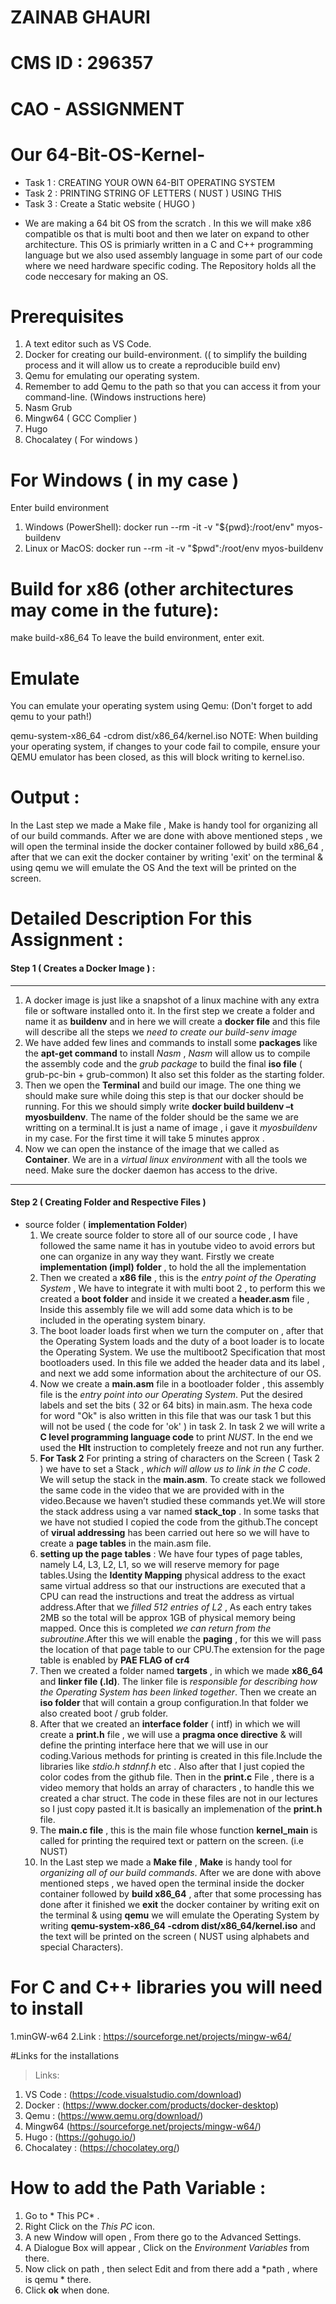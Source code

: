 
# ZAINAB GHAURI
# CMS ID : 296357
# CAO - ASSIGNMENT 

# Our 64-Bit-OS-Kernel- 
 * Task 1 : CREATING YOUR OWN 64-BIT OPERATING SYSTEM
 * Task 2 : PRINTING STRING OF LETTERS ( NUST ) USING THIS 
 * Task 3 : Create a Static website ( HUGO )
-	We are making a 64 bit OS from the scratch . In this we will make x86 compatible os that is multi boot and then we later on expand to other architecture. This OS is primiarly written in a C and C++ programming language but we also used assembly language in some part of our code where we need hardware specific coding. 
The Repository holds all the code neccesary for making an OS.

# Prerequisites
1. A text editor such as VS Code.
2. Docker for creating our build-environment. (( to simplify the building process and it will allow us to create a reproducible build env)
3. Qemu for emulating our operating system.
4. Remember to add Qemu to the path so that you can access it from your command-line. (Windows instructions here)
5. Nasm Grub
6. Mingw64 ( GCC Complier )
7. Hugo
8. Chocalatey ( For windows )

# For Windows ( in my case )
Enter build environment
1. Windows (PowerShell): docker run --rm -it -v "${pwd}:/root/env" myos-buildenv
2. Linux or MacOS: docker run --rm -it -v "$pwd":/root/env myos-buildenv

# Build for x86 (other architectures may come in the future):

make build-x86_64
To leave the build environment, enter exit.

# Emulate
You can emulate your operating system using Qemu: (Don't forget to add qemu to your path!)

qemu-system-x86_64 -cdrom dist/x86_64/kernel.iso
NOTE: When building your operating system, if changes to your code fail to compile, ensure your QEMU emulator has been closed, as this will block writing to kernel.iso.

#	Output :
In the Last step we made a Make file ,  Make is handy tool for organizing all of our build commands. After we are done with above mentioned steps , we will open the terminal inside the docker container followed by  build x86_64 , after that we can exit the docker container by writing 'exit' on the terminal & using qemu we will emulate the OS And the text will be printed on the screen.  


# Detailed Description For this Assignment :

#### Step 1 ( Creates a Docker Image ) :
---
1. A docker image is just like a snapshot of a linux machine with any extra file or software installed onto it. In the first step we create a folder and name it as **buildenv** and in here we will create a **docker file** and this file will describe all the steps we *need to create our build-senv image* 
2. We have added few lines and commands to install some **packages** like the **apt-get command** to install *Nasm* , *Nasm* will allow us to compile the assembly code and the *grub package* to build the final **iso file** ( grub-pc-bin + grub-common) It also set this folder as the starting folder. 
3. Then we open the **Terminal** and build our image. The one thing we should make sure while doing this step is that our docker should be running. For this we should simply write **docker build buildenv –t myosbuildenv**. The name of the folder should be the same we are writting on a terminal.It is just a name of image , i gave it *myosbuildenv*  in my case. For the first time it will take 5 minutes approx .
4.  Now we can open the instance of the image that we called as **Container**. We are in a *virtual linux environment* with all the tools we need. Make sure the docker daemon has access to the drive. 
---

#### Step 2 ( Creating Folder and Respective Files )
   * source folder ( **implementation Folder**)
        1. We create source folder to store all of our source code , I have followed the same name it has in youtube video to avoid errors but one can organize in any way they want. Firstly we create **implementation (impl) folder** , to hold the all the implementation 
        2. Then we created a **x86 file** , this is the *entry point of the Operating System* , We have to integrate it with multi boot 2 , to perform this we created a **boot folder** and inside it we created a **header.asm** file , Inside this assembly file we will add some data which is to be included in the operating system binary.
        3. The boot loader loads first when we turn the computer on , after that the Operating System loads and the duty of a boot loader is to locate the Operating System. We use the multiboot2 Specification that most bootloaders used. In this file we added the header data and its label , and next we add some information about the architecture of our OS.
        4. Now we create a **main.asm** file in a bootloader folder , this assembly file is the *entry point into our Operating System*. Put the desired labels and set the bits ( 32 or 64 bits) in main.asm. The hexa code for word "Ok" is also written in this file that was our task 1 but this will not be used ( the code for 'ok' ) in task 2. In task 2 we will write a **C level programming language code** to print *NUST*. In the end we used the **Hlt** instruction to completely freeze and not run any further.
        5. **For Task 2** For printing a string of characters on the Screen ( Task 2 ) we have to set a Stack , *which will allow us to link in the C code*. We will setup the stack in the **main.asm**. To create stack we followed the same code in the video that we are provided with in the video.Because we haven’t studied these commands yet.We will store the stack address using a var named **stack_top** . In some tasks that we have not studied I copied the code from the github.The concept of **virual addressing** has been carried out here so we will have to create a **page tables** in the main.asm file.
        6. **setting up the page tables** : We have four types of page tables, namely L4, L3, L2, L1, so we will reserve memory for page tables.Using the **Identity Mapping**  physical address to the exact same virtual address so that our instructions are executed that a CPU can read the instructions and treat the address as virtual address.After that we *filled 512 entries of L2* , As each entry takes 2MB so the total will be approx 1GB of physical memory being mapped. Once this is completed *we can return from the subroutine*.After this we will enable the **paging** , for this we will pass the location of that page table to our CPU.The extension for the page table is enabled by **PAE FLAG of cr4**
        6. Then we created a folder named **targets** , in which we made **x86_64** and **linker file (.ld)**. The linker file is *responsible for describing how the Operating System has been linked together*. Then we create an **iso folder** that will contain a group configuration.In that folder we also created boot / grub folder.
        7. After that we created an **interface folder** ( intf) in which we will create a **print.h** file , we will use a **pragma once directive** & will define the printing interface here that we will use in our coding.Various methods for printing is created in this file.Include the libraries like *stdio.h stdnnf.h* etc . Also after that I just copied the color codes from the github file. Then in the **print.c** File , there is a video memory that holds an array of characters , to handle this we created a char struct. The code in these files are not in our lectures so I just copy pasted it.It is basically an implemenation of the **print.h** file.
        8. The **main.c file** , this is the main file whose function **kernel_main** is called for printing the required text or pattern on the screen. (i.e NUST)
        7. In the Last step we made a **Make file** ,  **Make** is handy tool for *organizing all of our build commands*. After we are done with above mentioned steps , we haved open the terminal inside the docker container followed by **build x86_64** , after that some processing has done after it finished we **exit** the docker container by writing exit on the terminal & using **qemu** we will emulate the Operating System by writing **qemu-system-x86_64 -cdrom dist/x86_64/kernel.iso** and the text will be printed on the screen ( NUST using alphabets and special Characters).  


# For C and C++ libraries you will need to install
 1.minGW-w64
 2.Link : https://sourceforge.net/projects/mingw-w64/
 
#Links for the installations 
> Links:
   1. VS Code :     (https://code.visualstudio.com/download)
   2. Docker :      (https://www.docker.com/products/docker-desktop)
   3. Qemu :        (https://www.qemu.org/download/)
   4. Mingw64       (https://sourceforge.net/projects/mingw-w64/)
   5. Hugo :        (https://gohugo.io/)
   6. Chocalatey :  (https://chocolatey.org/)

# How to add the Path Variable :
  1. Go to * This PC* .
  2. Right Click on the *This PC* icon.
  3. A new Window will open , From there go to the Advanced Settings.
  4. A Dialogue Box will appear , Click on the *Environment Variables* from there.
  5. Now click on path , then select Edit and from there
     add a *path , where is qemu * there.
  6. Click **ok** when done.
